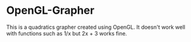 # OpenGL-Grapher
This is a quadratics grapher created using OpenGL. It doesn't work well with functions such as 1/x but 2x + 3 works fine.

